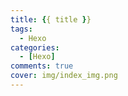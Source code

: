 ```yaml
---
title: {{ title }}
tags: 
  - Hexo
categories: 
  - [Hexo]
comments: true
cover: img/index_img.png
---
```

